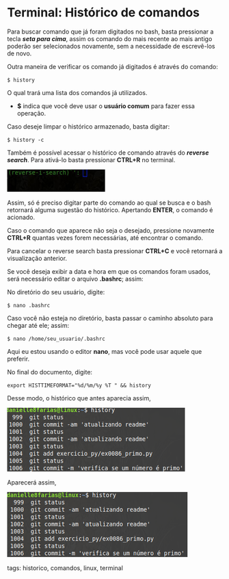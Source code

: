 # Terminal: Histórico de comandos


Para buscar comando que já foram digitados no bash, basta pressionar a tecla ***seta para cima***, assim os comando do mais recente ao mais antigo poderão ser selecionados novamente, sem a necessidade de escrevê-los de novo.

Outra maneira de verificar os comando já digitados é através do comando:

```
$ history
```

O qual trará uma lista dos comandos já utilizados.

- **$** indica que você deve usar o **usuário comum** para fazer essa operação.

Caso deseje limpar o histórico armazenado, basta digitar:

```
$ history -c
```

Também é possível acessar o histórico de comando através do ***reverse search***. Para ativá-lo basta pressionar **CTRL+R** no terminal.

![reverse search em ação](img/p0016-0.jpeg)

Assim, só é preciso digitar parte do comando ao qual se busca e o bash retornará alguma sugestão do histórico. Apertando **ENTER**, o comando é acionado.

Caso o comando que aparece não seja o desejado, pressione novamente **CTRL+R** quantas vezes forem necessárias, até encontrar o comando.

Para cancelar o reverse search basta pressionar **CTRL+C** e você retornará a visualização anterior.

Se você deseja exibir a data e hora em que os comandos foram usados, será necessário editar o arquivo **.bashrc**; assim:

No diretório do seu usuário, digite: 

```
$ nano .bashrc
```

Caso você não esteja no diretório, basta passar o caminho absoluto para chegar até ele; assim:

```
$ nano /home/seu_usuario/.bashrc
```

Aqui eu estou usando o editor **nano**, mas você pode usar aquele que preferir.

No final do documento, digite:

```
export HISTTIMEFORMAT="%d/%m/%y %T " && history
```

Desse modo, o histórico que antes aparecia assim,

![histórico sem data e hora](img/p0016-0.png)

Aparecerá assim,

![histórico com data e hora](img/p0016-1.png)

tags: historico, comandos, linux, terminal
